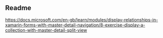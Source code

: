 ## Readme

https://docs.microsoft.com/en-gb/learn/modules/display-relationships-in-xamarin-forms-with-master-detail-navigation/8-exercise-display-a-collection-with-master-detail-split-view